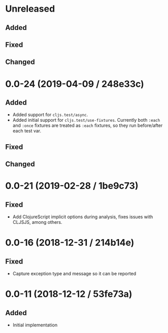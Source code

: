 # Unreleased

## Added

## Fixed

## Changed

# 0.0-24 (2019-04-09 / 248e33c)

## Added

- Added support for `cljs.test/async`.
- Added initial support for `cljs.test/use-fixtures`. Currently both `:each` and `:once` fixtures are treated as `:each` fixtures, so they run before/after each test var.

## Fixed

## Changed

# 0.0-21 (2019-02-28 / 1be9c73)

## Fixed

- Add ClojureScript implicit options during analysis, fixes issues with CLJSJS,
  among others.

# 0.0-16 (2018-12-31 / 214b14e)

## Fixed

- Capture exception type and message so it can be reported

# 0.0-11 (2018-12-12 / 53fe73a)

## Added

- Initial implementation
